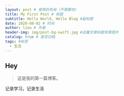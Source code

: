 ```yaml
---
layout: post # 使用的布局（不需要改）
title: My First Post # 标题
subtitle: Hello World, Hello Blog #副标题
date: 2020-08-02 # 时间
author: liou # 作者
header-img: img/post-bg-swift.jpg #这篇文章标题背景图片
catalog: true # 是否归档
tags: #标签
  - 生活
---
```


## Hey

> 这是我的第一篇博客。

记录学习，记录生活
